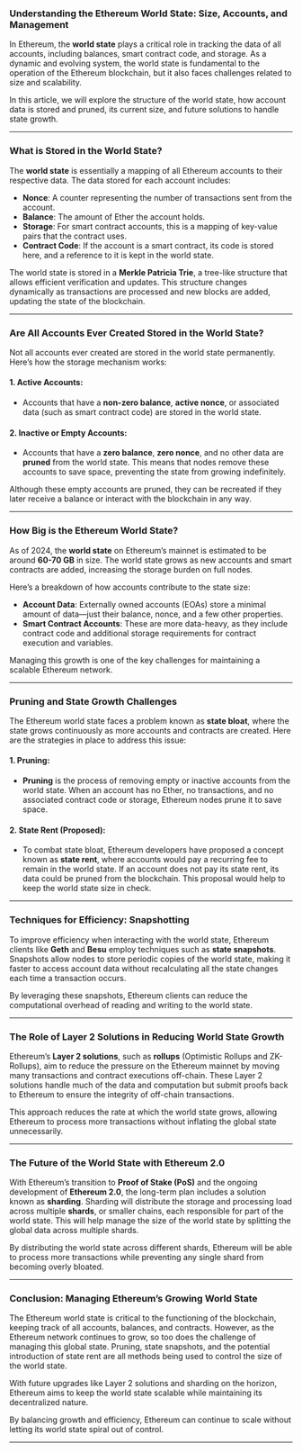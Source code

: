 
### Understanding the Ethereum World State: Size, Accounts, and Management

In Ethereum, the **world state** plays a critical role in tracking the data of all accounts, including balances, smart contract code, and storage. As a dynamic and evolving system, the world state is fundamental to the operation of the Ethereum blockchain, but it also faces challenges related to size and scalability.

In this article, we will explore the structure of the world state, how account data is stored and pruned, its current size, and future solutions to handle state growth.

---

### What is Stored in the World State?

The **world state** is essentially a mapping of all Ethereum accounts to their respective data. The data stored for each account includes:

- **Nonce**: A counter representing the number of transactions sent from the account.
- **Balance**: The amount of Ether the account holds.
- **Storage**: For smart contract accounts, this is a mapping of key-value pairs that the contract uses.
- **Contract Code**: If the account is a smart contract, its code is stored here, and a reference to it is kept in the world state.

The world state is stored in a **Merkle Patricia Trie**, a tree-like structure that allows efficient verification and updates. This structure changes dynamically as transactions are processed and new blocks are added, updating the state of the blockchain.

---

### Are All Accounts Ever Created Stored in the World State?

Not all accounts ever created are stored in the world state permanently. Here’s how the storage mechanism works:

#### 1. **Active Accounts**:
- Accounts that have a **non-zero balance**, **active nonce**, or associated data (such as smart contract code) are stored in the world state.
  
#### 2. **Inactive or Empty Accounts**:
- Accounts that have a **zero balance**, **zero nonce**, and no other data are **pruned** from the world state. This means that nodes remove these accounts to save space, preventing the state from growing indefinitely.

Although these empty accounts are pruned, they can be recreated if they later receive a balance or interact with the blockchain in any way.

---

### How Big is the Ethereum World State?

As of 2024, the **world state** on Ethereum’s mainnet is estimated to be around **60-70 GB** in size. The world state grows as new accounts and smart contracts are added, increasing the storage burden on full nodes.

Here’s a breakdown of how accounts contribute to the state size:
- **Account Data**: Externally owned accounts (EOAs) store a minimal amount of data—just their balance, nonce, and a few other properties.
- **Smart Contract Accounts**: These are more data-heavy, as they include contract code and additional storage requirements for contract execution and variables.

Managing this growth is one of the key challenges for maintaining a scalable Ethereum network.

---

### Pruning and State Growth Challenges

The Ethereum world state faces a problem known as **state bloat**, where the state grows continuously as more accounts and contracts are created. Here are the strategies in place to address this issue:

#### 1. **Pruning**:
- **Pruning** is the process of removing empty or inactive accounts from the world state. When an account has no Ether, no transactions, and no associated contract code or storage, Ethereum nodes prune it to save space.

#### 2. **State Rent (Proposed)**:
- To combat state bloat, Ethereum developers have proposed a concept known as **state rent**, where accounts would pay a recurring fee to remain in the world state. If an account does not pay its state rent, its data could be pruned from the blockchain. This proposal would help to keep the world state size in check.

---

### Techniques for Efficiency: Snapshotting

To improve efficiency when interacting with the world state, Ethereum clients like **Geth** and **Besu** employ techniques such as **state snapshots**. Snapshots allow nodes to store periodic copies of the world state, making it faster to access account data without recalculating all the state changes each time a transaction occurs.

By leveraging these snapshots, Ethereum clients can reduce the computational overhead of reading and writing to the world state.

---

### The Role of Layer 2 Solutions in Reducing World State Growth

Ethereum’s **Layer 2 solutions**, such as **rollups** (Optimistic Rollups and ZK-Rollups), aim to reduce the pressure on the Ethereum mainnet by moving many transactions and contract executions off-chain. These Layer 2 solutions handle much of the data and computation but submit proofs back to Ethereum to ensure the integrity of off-chain transactions.

This approach reduces the rate at which the world state grows, allowing Ethereum to process more transactions without inflating the global state unnecessarily.

---

### The Future of the World State with Ethereum 2.0

With Ethereum’s transition to **Proof of Stake (PoS)** and the ongoing development of **Ethereum 2.0**, the long-term plan includes a solution known as **sharding**. Sharding will distribute the storage and processing load across multiple **shards**, or smaller chains, each responsible for part of the world state. This will help manage the size of the world state by splitting the global data across multiple shards.

By distributing the world state across different shards, Ethereum will be able to process more transactions while preventing any single shard from becoming overly bloated.

---

### Conclusion: Managing Ethereum’s Growing World State

The Ethereum world state is critical to the functioning of the blockchain, keeping track of all accounts, balances, and contracts. However, as the Ethereum network continues to grow, so too does the challenge of managing this global state. Pruning, state snapshots, and the potential introduction of state rent are all methods being used to control the size of the world state.

With future upgrades like Layer 2 solutions and sharding on the horizon, Ethereum aims to keep the world state scalable while maintaining its decentralized nature.

By balancing growth and efficiency, Ethereum can continue to scale without letting its world state spiral out of control.

---

